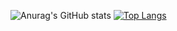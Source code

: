 ![Anurag's GitHub stats](https://github-readme-stats.vercel.app/api?username=ksera524&show_icons=true&theme=radical)
[![Top Langs](https://github-readme-stats.vercel.app/api/top-langs/?username=ksera524)](https://github.com/anuraghazra/github-readme-stats)
